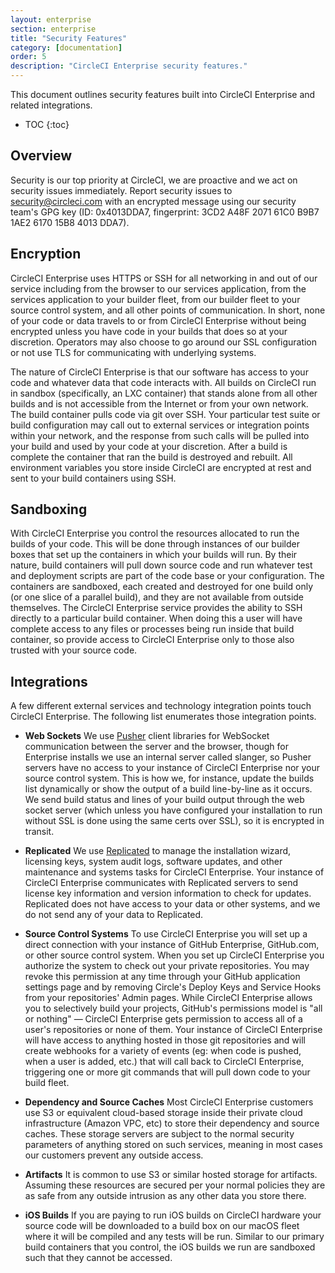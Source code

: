 ```yaml
---
layout: enterprise
section: enterprise
title: "Security Features"
category: [documentation]
order: 5
description: "CircleCI Enterprise security features."
---
```


This document outlines security features built into CircleCI Enterprise and related integrations.

* TOC 
{:toc}

## Overview
Security is our top priority at CircleCI, we are proactive and we act on security issues immediately. Report security issues to <security@circleci.com> with an encrypted message using our security team's GPG key (ID: 0x4013DDA7, fingerprint: 3CD2 A48F 2071 61C0 B9B7 1AE2 6170 15B8 4013 DDA7).

## Encryption
CircleCI Enterprise uses HTTPS or SSH for all networking in and out of our service including from the browser to our services application, from the services application to your builder fleet, from our builder fleet to your source control system, and all other points of communication. In short, none of your code or data travels to or from CircleCI Enterprise without being encrypted unless you have code in your builds that does so at your discretion. Operators may also choose to go around our SSL configuration or not use TLS for communicating with underlying systems.

The nature of CircleCI Enterprise is that our software has access to your code and whatever data that code interacts with. All builds on CircleCI run in sandbox (specifically, an LXC container) that stands alone from all other builds and is not accessible from the Internet or from your own network. The build container pulls code via git over SSH. Your particular test suite or build configuration may call out to external services or integration points within your network, and the response from such calls will be pulled into your build and used by your code at your discretion. After a build is complete the container that ran the build is destroyed and rebuilt. All environment variables you store inside CircleCI are encrypted at rest and sent to your build containers using SSH.

## Sandboxing
With CircleCI Enterprise you control the resources allocated to run the builds of your code. This will be done through instances of our builder boxes that set up the containers in which your builds will run. By their nature, build containers will pull down source code and run whatever test and deployment scripts are part of the code base or your configuration. The containers are sandboxed, each created and destroyed for one build only (or one slice of a parallel build), and they are not available from outside themselves. The CircleCI Enterprise service provides the ability to SSH directly to a particular build container. When doing this a user will have complete access to any files or processes being run inside that build container, so provide access to CircleCI Enterprise only to those also trusted with your source code.

## Integrations
A few different external services and technology integration points touch CircleCI Enterprise. The following list enumerates those integration points.

- **Web Sockets** We use [Pusher](https://pusher.com/) client libraries for WebSocket communication between the server and the browser, though for Enterprise installs we use an internal server called slanger, so Pusher servers have no access to your instance of CircleCI Enterprise nor your source control system. This is how we, for instance, update the builds list dynamically or show the output of a build line-by-line as it occurs. We send build status and lines of your build output through the web socket server (which unless you have configured your installation to run without SSL is done using the same certs over SSL), so it is encrypted in transit.

- **Replicated** We use [Replicated](http://www.replicated.com/) to manage the installation wizard, licensing keys, system audit logs, software updates, and other maintenance and systems tasks for CircleCI Enterprise. Your instance of CircleCI Enterprise communicates with Replicated servers to send license key information and version information to check for updates. Replicated does not have access to your data or other systems, and we do not send any of your data to Replicated.

- **Source Control Systems** To use CircleCI Enterprise you will set up a direct connection with your instance of GitHub Enterprise, GitHub.com, or other source control system. When you set up CircleCI Enterprise you authorize the system to check out your private repositories. You may revoke this permission at any time through your GitHub application settings page and by removing Circle's Deploy Keys and Service Hooks from your repositories' Admin pages. While CircleCI Enterprise allows you to selectively build your projects, GitHub's permissions model is "all or nothing" — CircleCI Enterprise gets permission to access all of a user's repositories or none of them. Your instance of CircleCI Enterprise will have access to anything hosted in those git repositories and will create webhooks for a variety of events (eg: when code is pushed, when a user is added, etc.) that will call back to CircleCI Enterprise, triggering one or more git commands that will pull down code to your build fleet.

- **Dependency and Source Caches** Most CircleCI Enterprise customers use S3 or equivalent cloud-based storage inside their private cloud infrastructure (Amazon VPC, etc) to store their dependency and source caches. These storage servers are subject to the normal security parameters of anything stored on such services, meaning in most cases our customers prevent any outside access.

- **Artifacts** It is common to use S3 or similar hosted storage for artifacts. Assuming these resources are secured per your normal policies they are as safe from any outside intrusion as any other data you store there.

- **iOS Builds** If you are paying to run iOS builds on CircleCI hardware your source code will be downloaded to a build box on our macOS fleet where it will be compiled and any tests will be run. Similar to our primary build containers that you control, the iOS builds we run are sandboxed such that they cannot be accessed.



